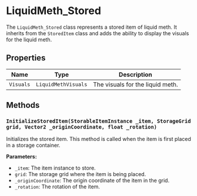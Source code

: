 # LiquidMeth_Stored

The `LiquidMeth_Stored` class represents a stored item of liquid meth. It inherits from the `StoredItem` class and adds the ability to display the visuals for the liquid meth.

## Properties

| Name | Type | Description |
| --- | --- | --- |
| `Visuals` | `LiquidMethVisuals` | The visuals for the liquid meth. |

## Methods

### `InitializeStoredItem(StorableItemInstance _item, StorageGrid grid, Vector2 _originCoordinate, float _rotation)`

Initializes the stored item. This method is called when the item is first placed in a storage container.

**Parameters:**

* `_item`: The item instance to store.
* `grid`: The storage grid where the item is being placed.
* `_originCoordinate`: The origin coordinate of the item in the grid.
* `_rotation`: The rotation of the item.
